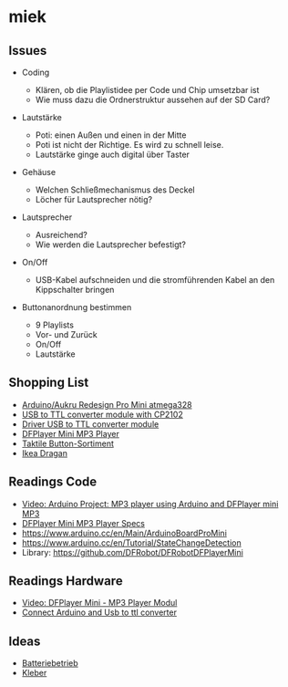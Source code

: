 # miek
## Issues
* Coding
  * Klären, ob die Playlistidee per Code und Chip umsetzbar ist
  * Wie muss dazu die Ordnerstruktur aussehen auf der SD Card?
* Lautstärke
  * Poti: einen Außen und einen in der Mitte
  * Poti ist nicht der Richtige. Es wird zu schnell leise.
  * Lautstärke ginge auch digital über Taster
* Gehäuse
  * Welchen Schließmechanismus des Deckel
  * Löcher für Lautsprecher nötig?
* Lautsprecher
  * Ausreichend?
  * Wie werden die Lautsprecher befestigt?
* On/Off
  * USB-Kabel aufschneiden und die stromführenden Kabel an den Kippschalter bringen
  
* Buttonanordnung bestimmen
  * 9 Playlists
  * Vor- und Zurück
  * On/Off
  * Lautstärke
  
## Shopping List
* [Arduino/Aukru Redesign Pro Mini atmega328](https://www.amazon.de/gp/product/B01CCY42PK)
* [USB to TTL converter module with CP2102](https://www.amazon.de/gp/product/B00AFRXKFU)
* [Driver USB to TTL converter module](http://www.silabs.com/products/mcu/Pages/USBtoUARTBridgeVCPDrivers.aspx)
* [DFPlayer Mini MP3 Player](https://www.amazon.de/gp/product/B01CCY42PK)
* [Taktile Button-Sortiment](https://www.amazon.de/gp/product/B004TSJ0LY/)
* [Ikea Dragan](http://www.ikea.com/de/de/catalog/products/40222607/)

## Readings Code
* [Video: Arduino Project: MP3 player using Arduino and DFPlayer mini MP3 ](https://www.youtube.com/watch?v=UodfePdNfg8)
* [DFPlayer Mini MP3 Player Specs](https://www.dfrobot.com/wiki/index.php/DFPlayer_Mini_SKU:DFR0299)
* https://www.arduino.cc/en/Main/ArduinoBoardProMini
* https://www.arduino.cc/en/Tutorial/StateChangeDetection
* Library: https://github.com/DFRobot/DFRobotDFPlayerMini


## Readings Hardware
* [Video: DFPlayer Mini - MP3 Player Modul ](https://www.youtube.com/watch?v=GnGv21v7h8s)
* [Connect Arduino and Usb to ttl converter](https://www.amazon.de/review/RIZNZBOD1RANE/ref=cm_cr_dp_title?ie=UTF8&ASIN=B008RF73CS&channel=detail-glance&nodeID=562066&store=ce-de)

## Ideas
* [Batteriebetrieb](http://www.icstation.com/power-shield-power-supply-board-arduino-aaa2-battery-p-5695.html)
* [Kleber](https://sugru.com/)
